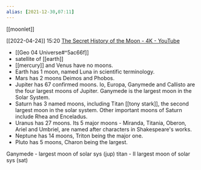 ```yaml
---
alias: [2021-12-30,07:11]
---
```

[[moonlet]]

[[2022-04-24]] 15:20
[The Secret History of the Moon - 4K - YouTube](https://youtu.be/6SrsZVdU740)

- [[Geo 04 Universe#^5ac66f]]
- satellite of [[earth]]
- [[mercury]] and Venus have no moons.
- Earth has 1 moon, named Luna in scientific terminology.
- Mars has 2 moons Deimos and Phobos. 
- Jupiter has 67 confirmed moons. Io, Europa, Ganymede and Callisto are the four largest moons of Jupiter. Ganymede is the largest moon in the Solar System. 
- Saturn has 3 named moons, including Titan [[tony stark]], the second largest moon in the solar system. Other important moons of Saturn include Rhea and Enceladus. 
- Uranus has 27 moons. Its 5 major moons - Miranda, Titania, Oberon, Ariel and Umbriel, are named after characters in Shakespeare's works.
-  Neptune has 14 moons, Triton being the major one. 
-  Pluto has 5 moons, Charon being the largest.


Ganymede - largest moon of solar sys (jup)
titan - II largest moon of solar sys (sat)